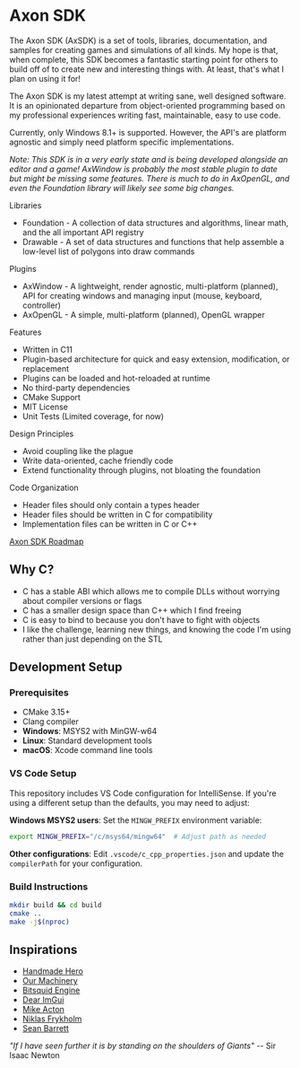 # Axon SDK
The Axon SDK (AxSDK) is a set of tools, libraries, documentation, and samples for creating games and simulations of all kinds. My hope is that, when complete, this SDK becomes a fantastic starting point for others to build off of to create new and interesting things with. At least, that's what I plan on using it for!

The Axon SDK is my latest attempt at writing sane, well designed software. It is an opinionated departure from object-oriented programming based on my professional experiences writing fast, maintainable, easy to use code.

Currently, only Windows 8.1+ is supported. However, the API's are platform agnostic and simply need platform specific implementations.

_Note: This SDK is in a very early state and is being developed alongside an editor and a game! AxWindow is probably the most stable plugin to date but might be missing some features. There is much to do in AxOpenGL, and even the Foundation library will likely see some big changes._

Libraries
* Foundation - A collection of data structures and algorithms, linear math, and the all important API registry
* Drawable - A set of data structures and functions that help assemble a low-level list of polygons into draw commands

Plugins
* AxWindow - A lightweight, render agnostic, multi-platform (planned), API for creating windows and managing input (mouse, keyboard, controller)
* AxOpenGL - A simple, multi-platform (planned), OpenGL wrapper

Features
* Written in C11
* Plugin-based architecture for quick and easy extension, modification, or replacement
* Plugins can be loaded and hot-reloaded at runtime
* No third-party dependencies
* CMake Support
* MIT License
* Unit Tests (Limited coverage, for now)

Design Principles
* Avoid coupling like the plague
* Write data-oriented, cache friendly code
* Extend functionality through plugins, not bloating the foundation

Code Organization
* Header files should only contain a types header
* Header files should be written in C for compatibility
* Implementation files can be written in C or C++

[Axon SDK Roadmap](https://trello.com/b/a9z3gJWq)

## Why C?
* C has a stable ABI which allows me to compile DLLs without worrying about compiler versions or flags
* C has a smaller design space than C++ which I find freeing
* C is easy to bind to because you don't have to fight with objects
* I like the challenge, learning new things, and knowing the code I'm using rather than just depending on the STL

## Development Setup

### Prerequisites
- CMake 3.15+
- Clang compiler
- **Windows**: MSYS2 with MinGW-w64
- **Linux**: Standard development tools
- **macOS**: Xcode command line tools

### VS Code Setup
This repository includes VS Code configuration for IntelliSense. If you're using a different setup than the defaults, you may need to adjust:

**Windows MSYS2 users**: Set the `MINGW_PREFIX` environment variable:
```bash
export MINGW_PREFIX="/c/msys64/mingw64"  # Adjust path as needed
```

**Other configurations**: Edit `.vscode/c_cpp_properties.json` and update the `compilerPath` for your configuration.

### Build Instructions
```bash
mkdir build && cd build
cmake ..
make -j$(nproc)
```

## Inspirations
* [Handmade Hero](https://handmadehero.org/)
* [Our Machinery](https://ourmachinery.com/)
* [Bitsquid Engine](http://bitsquid.blogspot.com/)
* [Dear ImGui](https://github.com/ocornut/imgui)
* [Mike Acton](https://twitter.com/mike_acton)
* [Niklas Frykholm](https://twitter.com/niklasfrykholm)
* [Sean Barrett](https://twitter.com/nothings)

_"If I have seen further it is by standing on the shoulders of Giants"_ -- Sir Isaac Newton